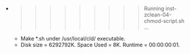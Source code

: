 * >>>>>>>>> Running inst-zclean-04-chmod-script.sh ...
  * Make *.sh under /usr/local/cld/ executable.
  * Disk size = 6292792K. Space Used = 8K. Runtime = 00:00:00:01.
